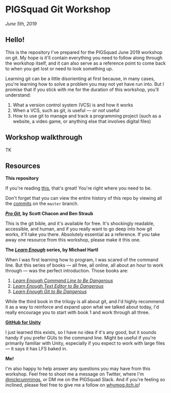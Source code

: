 # PIGSquad Git Workshop
_June 5th, 2019_

## Hello!

This is the repository I've prepared for the PIGSquad June 2019 workshop on git. My hope is it'll contain everything you need to follow along through the workshop itself, and it can also serve as a reference point to come back to when you get lost or need to look something up.

Learning git can be a little disorienting at first because, in many cases, you're learning how to solve a problem you may not yet have run into. But I promise that if you stick with me for the duration of this workshop, you'll understand:

1. What a version control system (VCS) is and how it works
2. When a VCS, such as git, is useful — or _not_ useful
3. How to use git to manage and track a programming project (such as a website, a video game, or anything else that involves digital files)

## Workshop walkthrough

TK

## Resources
**This repository**

If you're reading [this][this repo], that's great! You're right where you need to be.

Don't forget that you can view the entire history of this repo by viewing all the [commits][this repo - commits] on the `master` branch.

**_[Pro Git]_, by Scott Chacon and Ben Straub**

This is the git bible, and it's available for free. It's shockingly readable, accessible, and human, and if you really want to go deep into how git works, it'll take you there. Absolutely essential as a reference. If you take away one resource from this workshop, please make it this one.

**The _[Learn Enough]_ series, by Michael Hartl**

When I was first learning how to program, I was scared of the command line. But this series of books — all free, all online, all about an hour to work through — was the perfect introduction. Those books are:

1. _[Learn Enough Command Line to Be Dangerous][Hartl - command line]_
2. _[Learn Enough Text Editor to Be Dangerous][Hartl - text editor]_
3. _[Learn Enough Git to Be Dangerous][Hartl - git]_

While the third book in the trilogy is all about git, and I'd highly recommend it as a way to reinforce and expand upon what we talked about today, I'd really encourage you to start with book 1 and work through all three.

**[GitHub for Unity]**

I just learned this exists, so I have no idea if it's any good, but it sounds handy if you prefer GUIs to the command line. Might be useful if you're primarily familiar with Unity, especially if you expect to work with large files — it says it has LFS baked in.

**Me!**

I'm also happy to help answer any questions you may have from this workshop. Feel free to shoot me a message on Twitter, where I'm [@nickcummings], or DM me on the PIGSquad Slack. And if you're feeling so inclined, please feel free to give me a follow on [whymog.itch.io]!

[this repo]: https://github.com/whymog/pigsquad-git-workshop
[this repo - commits]: https://github.com/whymog/pigsquad-git-workshop/commits/master
[Pro Git]: https://git-scm.com/book/en/v2
[Learn Enough]: https://www.learnenough.com/
[Hartl - command line]: https://www.learnenough.com/command-line-tutorial/basics
[Hartl - text editor]: https://www.learnenough.com/text-editor-tutorial/vim
[Hartl - git]: https://www.learnenough.com/git-tutorial/getting_started
[GitHub for Unity]: https://unity.github.com/
[@nickcummings]: https://twitter.com/nickcummings
[whymog.itch.io]: https://whymog.itch.io/